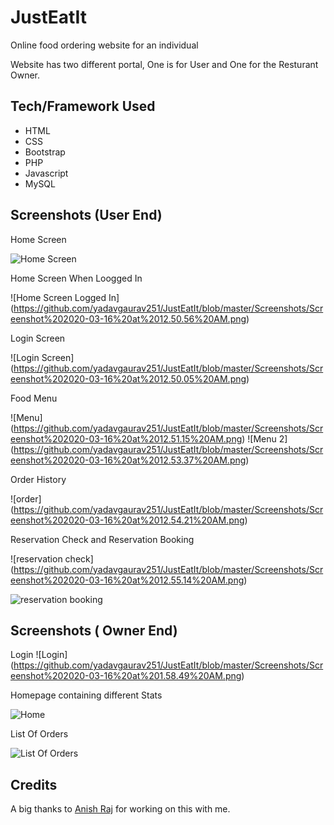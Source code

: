 # JustEatIt
Online food ordering website for an individual

Website has two different portal, One is for User and One for the Resturant Owner.

## Tech/Framework Used

* HTML
* CSS
* Bootstrap
* PHP
* Javascript
* MySQL

## Screenshots (User End)

Home Screen

![Home Screen ](https://github.com/yadavgaurav251/JustEatIt/blob/master/Screenshots/Screenshot%202020-03-16%20at%2012.49.54%20AM.png)


Home Screen When Loogged In

![Home Screen Logged In] (https://github.com/yadavgaurav251/JustEatIt/blob/master/Screenshots/Screenshot%202020-03-16%20at%2012.50.56%20AM.png)

Login Screen

![Login Screen] (https://github.com/yadavgaurav251/JustEatIt/blob/master/Screenshots/Screenshot%202020-03-16%20at%2012.50.05%20AM.png)

Food Menu 

![Menu] (https://github.com/yadavgaurav251/JustEatIt/blob/master/Screenshots/Screenshot%202020-03-16%20at%2012.51.15%20AM.png)
![Menu 2] (https://github.com/yadavgaurav251/JustEatIt/blob/master/Screenshots/Screenshot%202020-03-16%20at%2012.53.37%20AM.png)

Order History 

![order] (https://github.com/yadavgaurav251/JustEatIt/blob/master/Screenshots/Screenshot%202020-03-16%20at%2012.54.21%20AM.png)

Reservation Check and Reservation Booking

![reservation check] (https://github.com/yadavgaurav251/JustEatIt/blob/master/Screenshots/Screenshot%202020-03-16%20at%2012.55.14%20AM.png)

![reservation booking](https://github.com/yadavgaurav251/JustEatIt/blob/master/Screenshots/Screenshot%202020-03-16%20at%2012.55.33%20AM.png)

## Screenshots ( Owner End)

Login
![Login] (https://github.com/yadavgaurav251/JustEatIt/blob/master/Screenshots/Screenshot%202020-03-16%20at%201.58.49%20AM.png)

Homepage containing different Stats 

![Home](https://github.com/yadavgaurav251/JustEatIt/blob/master/Screenshots/Screenshot%202020-03-16%20at%2012.56.34%20AM.png)

List Of Orders 

![List Of Orders](https://github.com/yadavgaurav251/JustEatIt/blob/master/Screenshots/Screenshot%202020-03-16%20at%2012.56.43%20AM.png)

## Credits

  A big thanks to [Anish Raj](https://github.com/Anishraj10282) for working on this with me.

